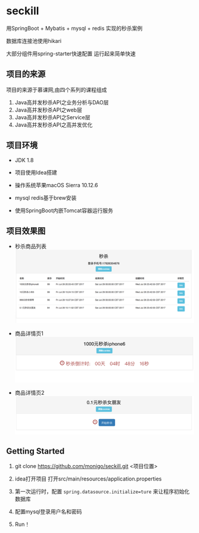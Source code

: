 # seckill

用SpringBoot + Mybatis + mysql + redis 实现的秒杀案例

数据库连接池使用hikari

大部分组件用spring-starter快速配置 运行起来简单快速


## 项目的来源

项目的来源于慕课网,由四个系列的课程组成

1. Java高并发秒杀API之业务分析与DAO层
2. Java高并发秒杀API之web层
3. Java高并发秒杀API之Service层
4. Java高并发秒杀API之高并发优化


## 项目环境


- JDK 1.8

- 项目使用Idea搭建

- 操作系统苹果macOS Sierra 10.12.6

- mysql redis基于brew安装

- 使用SpringBoot内嵌Tomcat容器运行服务


## 项目效果图


- 秒杀商品列表
![效果图](/demoImage/1.png)

- 商品详情页1
![效果图](/demoImage/2.png)

- 商品详情页2
![效果图](/demoImage/3.png)


## Getting Started

1. git clone https://github.com/monigo/seckill.git  <项目位置>

2. idea打开项目 打开src/main/resources/application.properties

3. 第一次运行时，配置 `spring.datasource.initialize=ture` 来让程序初始化数据库

4. 配置mysql登录用户名和密码

5. Run！





